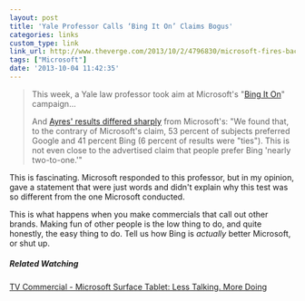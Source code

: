 ```yaml
---
layout: post
title: 'Yale Professor Calls ‘Bing It On’ Claims Bogus'
categories: links
custom_type: link
link_url: http://www.theverge.com/2013/10/2/4796830/microsoft-fires-back-at-yale-professor-who-calls-bing-it-on-claims
tags: ["Microsoft"]
date: '2013-10-04 11:42:35'
---
```

> This week, a Yale law professor took aim at Microsoft's "[Bing It On](http://www.bingiton.com/)" campaign…
>
>And [Ayres' results differed sharply](http://islandia.law.yale.edu/ayres/BingItOn_Draft%209.pdf) from Microsoft's: "We found that, to the contrary of Microsoft's claim, 53 percent of subjects preferred Google and 41 percent Bing (6 percent of results were "ties"). This is not even close to the advertised claim that people prefer Bing 'nearly two-to-one.'"

This is fascinating. Microsoft responded to this professor, but in my opinion, gave a statement that were just words and didn't explain why this test was so different from the one Microsoft conducted. 

This is what happens when you make commercials that call out other brands. Making fun of other people is the low thing to do, and quite honestly, the easy thing to do. Tell us how Bing is *actually* better Microsoft, or shut up.

##### Related Watching
[TV Commercial - Microsoft Surface Tablet: Less Talking. More Doing](http://www.youtube.com/watch?v=Xubz8EuHosQ)